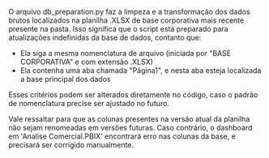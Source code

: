 O arquivo db_preparation.py faz a limpeza e a transformação dos dados brutos localizados na planilha .XLSX de base corporativa mais recente presente na pasta.
Isso significa que o script está preparado para atualizações indefinidas da base de dados, contanto que:
  
  - Ela siga a mesma nomenclatura de arquivo (iniciada por "BASE CORPORATIVA" e com extensão .XLSX)
  - Ela contenha uma aba chamada "Página1", e nesta aba esteja localizada a base principal dos dados

Esses critérios podem ser alterados diretamente no código, caso o padrão de nomenclatura precise ser ajustado no futuro.

Vale ressaltar para que as colunas presentes na versão atual da planilha não sejam renomeadas em versões futuras.
Caso contrário, o dashboard em 'Analise Comercial.PBIX' encontrará erro nas colunas da base, e precisará ser corrigido manualmente.
